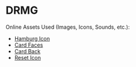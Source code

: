# DRMG

Online Assets Used (Images, Icons, Sounds, etc.):
- [Hamburg Icon](https://www.flaticon.com/free-icons/hamburger)
- [Card Faces](https://opengameart.org/content/playing-cards-vector-png)
- [Card Back](https://opengameart.org/content/colorful-poker-card-back)
- [Reset Icon](https://www.flaticon.com/free-icons/reset)